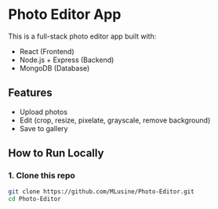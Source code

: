 # Photo Editor App

This is a full-stack photo editor app built with:

- React (Frontend)
- Node.js + Express (Backend)
- MongoDB (Database)

## Features

- Upload photos
- Edit (crop, resize, pixelate, grayscale, remove background)
- Save to gallery

## How to Run Locally

### 1. Clone this repo
```bash
git clone https://github.com/MLusine/Photo-Editor.git
cd Photo-Editor

